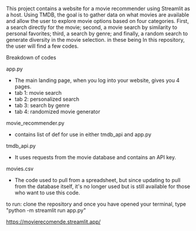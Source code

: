 This project contains a website for a movie recommender using Streamlit as a host. Using TMDB, the goal is to gather data on what movies are available and allow the user to explore movie options based on four categories. First, a search directly for the movie; second, a movie search by similarity to personal favorites; third, a search by genre; and finally, a random search to generate diversity in the  movie selection.
in these being In this repository, the user will find a few codes. 

Breakdown of codes

app.py 
-  The main landing page, when you log into your website, gives you 4 pages.
-    tab 1: movie search
-    tab 2: personalized search
-    tab 3: search by genre
-    tab 4: randomized movie generator

movie_recommender.py
- contains list of def for use in either tmdb_api and app.py

tmdb_api.py
- It uses requests from the movie database and contains an API key.

movies.csv
- The code used to pull from a spreadsheet, but since updating to pull from the database itself, it's no longer used but is still available for those who want to use this code.

to run: clone the repository and once you have opened your terminal, type "python -m streamlit run app.py"


https://movierecomende.streamlit.app/
